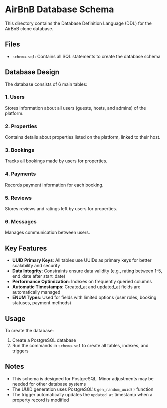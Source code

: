 # AirBnB Database Schema

This directory contains the Database Definition Language (DDL) for the AirBnB clone database.

## Files

- `schema.sql`: Contains all SQL statements to create the database schema

## Database Design

The database consists of 6 main tables:

### 1. Users
Stores information about all users (guests, hosts, and admins) of the platform.

### 2. Properties
Contains details about properties listed on the platform, linked to their host.

### 3. Bookings
Tracks all bookings made by users for properties.

### 4. Payments
Records payment information for each booking.

### 5. Reviews
Stores reviews and ratings left by users for properties.

### 6. Messages
Manages communication between users.

## Key Features

- **UUID Primary Keys**: All tables use UUIDs as primary keys for better scalability and security
- **Data Integrity**: Constraints ensure data validity (e.g., rating between 1-5, end_date after start_date)
- **Performance Optimization**: Indexes on frequently queried columns
- **Automatic Timestamps**: Created_at and updated_at fields are automatically managed
- **ENUM Types**: Used for fields with limited options (user roles, booking statuses, payment methods)

## Usage

To create the database:

1. Create a PostgreSQL database
2. Run the commands in `schema.sql` to create all tables, indexes, and triggers

## Notes

- This schema is designed for PostgreSQL. Minor adjustments may be needed for other database systems
- The UUID generation uses PostgreSQL's `gen_random_uuid()` function
- The trigger automatically updates the `updated_at` timestamp when a property record is modified
